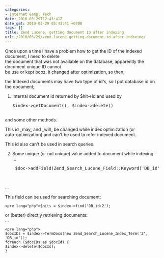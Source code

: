 ```yaml
---
categories:
- Internet &amp; Tech
date: 2010-03-29T12:43:41Z
date_gmt: 2010-03-29 05:43:41 +0700
tags: []
title: Zend Lucene, getting document ID after indexing
url: /2010/03/29/zend-lucene-getting-document-id-after-indexing/
---
```


Once upon a time I have a problem how to get the ID of the indexed document, I need to delete  
 the document that was not available on the database, apparently the document unique ID cannot  
 be use or kept bcoz, it changed after optimization, so then,

the Indexed documents may have two type of id's, so I put database id on the document;

1. Internal document id returned by $hit->id and used by

 
    <pre lang="php">$index->getDocument(), $index->delete()

 and some other methods.

This id \_may\_ and \_will\_ be changed while index optimization (or  
 auto-optimization) and can't be used to refer indexed document.

This id also can't be used in search queries.

2. Some unique (or not unique) value added to document while indexing:  
 ...

 
    <pre lang="php">
    $doc->addField(Zend_Search_Lucene_Field::Keyword('DB_id', $dbId));


...

This field can be used for searching document:

 
    <pre lang="php">$hits = $index->find('DB_id:2');

or (better) directly retrieving documents:  
 ...

 
    <pre lang="php">
    $docIDs = $index->TermDocs(new Zend_Search_Lucene_Index_Term('2',
    'DB_id'));
    foreach ($docIDs as $docId) {
    $index->delete($docId);
    }